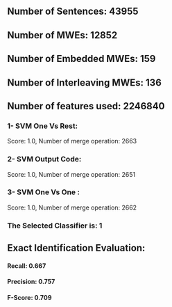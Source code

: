 ## Number of Sentences: 43955
## Number of MWEs: 12852

## Number of Embedded MWEs: 159

## Number of Interleaving MWEs: 136
## Number of features used: 2246840

### 1- SVM One Vs Rest: 
Score: 1.0, Number of merge operation: 2663
### 2- SVM Output Code: 
Score: 1.0, Number of merge operation: 2651
### 3- SVM One Vs One : 
Score: 1.0, Number of merge operation: 2662
### The Selected Classifier is: 1
## Exact Identification Evaluation: 
#### Recall: 0.667
#### Precision: 0.757
#### F-Score: 0.709
